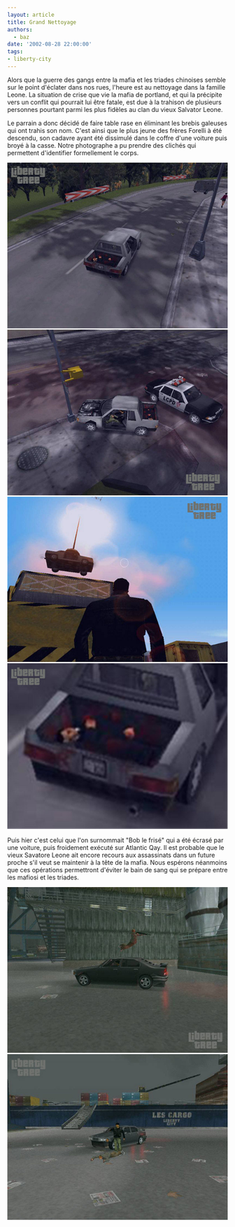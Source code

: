 ```yaml
---
layout: article
title: Grand Nettoyage
authors:
  - baz
date: '2002-08-28 22:00:00'
tags:
- liberty-city
---
```


Alors que la guerre des gangs entre la mafia et les triades chinoises semble sur le point d'éclater dans nos rues, l'heure est au nettoyage dans la famille Leone. La situation de crise que vie la mafia de portland, et qui la précipite vers un conflit qui pourrait lui être fatale, est due à la trahison de plusieurs personnes pourtant parmi les plus fidèles au clan du vieux Salvator Leone.

Le parrain a donc décidé de faire table rase en éliminant les brebis galeuses qui ont trahis son nom. C'est ainsi que le plus jeune des frères Forelli à été descendu, son cadavre ayant été dissimulé dans le coffre d'une voiture puis broyé à la casse. Notre photographe a pu prendre des clichés qui permettent d'identifier formellement le corps.

![](/content/images/v1/user1/farelli1.jpg)
![](/content/images/v1/user1/farelli2.jpg)
![](/content/images/v1/user1/farelli3.jpg)
![](/content/images/v1/user1/farelli4.jpg)

Puis hier c'est celui que l'on surnommait "Bob le frisé" qui a été écrasé par une voiture, puis froidement exécuté sur Atlantic Qay. Il est probable que le vieux Savatore Leone ait encore recours aux assassinats dans un future proche s'il veut se maintenir à la tête de la mafia. Nous espérons néanmoins que ces opérations permettront d'éviter le bain de sang qui se prépare entre les mafiosi et les triades.

![](/content/images/v1/user1/forelli1.jpg)
![](/content/images/v1/user1/forelli2.jpg)